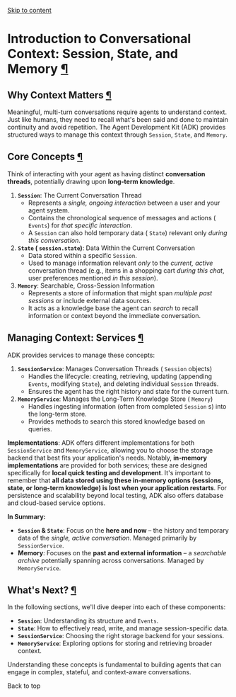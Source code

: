 [Skip to content](https://google.github.io/adk-docs/sessions/#introduction-to-conversational-context-session-state-and-memory)

# Introduction to Conversational Context: Session, State, and Memory [¶](https://google.github.io/adk-docs/sessions/\#introduction-to-conversational-context-session-state-and-memory "Permanent link")

## Why Context Matters [¶](https://google.github.io/adk-docs/sessions/\#why-context-matters "Permanent link")

Meaningful, multi-turn conversations require agents to understand context. Just like humans, they need to recall what's been said and done to maintain continuity and avoid repetition. The Agent Development Kit (ADK) provides structured ways to manage this context through `Session`, `State`, and `Memory`.

## Core Concepts [¶](https://google.github.io/adk-docs/sessions/\#core-concepts "Permanent link")

Think of interacting with your agent as having distinct **conversation threads**, potentially drawing upon **long-term knowledge**.

1. **`Session`**: The Current Conversation Thread
   - Represents a _single, ongoing interaction_ between a user and your agent system.
   - Contains the chronological sequence of messages and actions ( `Events`) for _that specific interaction_.
   - A `Session` can also hold temporary data ( `State`) relevant only _during this conversation_.
2. **`State` ( `session.state`)**: Data Within the Current Conversation
   - Data stored within a specific `Session`.
   - Used to manage information relevant _only_ to the _current, active_ conversation thread (e.g., items in a shopping cart _during this chat_, user preferences mentioned _in this session_).
3. **`Memory`**: Searchable, Cross-Session Information
   - Represents a store of information that might span _multiple past sessions_ or include external data sources.
   - It acts as a knowledge base the agent can _search_ to recall information or context beyond the immediate conversation.

## Managing Context: Services [¶](https://google.github.io/adk-docs/sessions/\#managing-context-services "Permanent link")

ADK provides services to manage these concepts:

1. **`SessionService`**: Manages Conversation Threads ( `Session` objects)
   - Handles the lifecycle: creating, retrieving, updating (appending `Events`, modifying `State`), and deleting individual `Session` threads.
   - Ensures the agent has the right history and state for the current turn.
2. **`MemoryService`**: Manages the Long-Term Knowledge Store ( `Memory`)
   - Handles ingesting information (often from completed `Session` s) into the long-term store.
   - Provides methods to search this stored knowledge based on queries.

**Implementations**: ADK offers different implementations for both `SessionService` and `MemoryService`, allowing you to choose the storage backend that best fits your application's needs. Notably, **in-memory implementations** are provided for both services; these are designed specifically for **local quick testing and development**. It's important to remember that **all data stored using these in-memory options (sessions, state, or long-term knowledge) is lost when your application restarts**. For persistence and scalability beyond local testing, ADK also offers database and cloud-based service options.

**In Summary:**

- **`Session` & `State`**: Focus on the **here and now** – the history and temporary data of the _single, active conversation_. Managed primarily by `SessionService`.
- **Memory**: Focuses on the **past and external information** – a _searchable archive_ potentially spanning across conversations. Managed by `MemoryService`.

## What's Next? [¶](https://google.github.io/adk-docs/sessions/\#whats-next "Permanent link")

In the following sections, we'll dive deeper into each of these components:

- **`Session`**: Understanding its structure and `Events`.
- **`State`**: How to effectively read, write, and manage session-specific data.
- **`SessionService`**: Choosing the right storage backend for your sessions.
- **`MemoryService`**: Exploring options for storing and retrieving broader context.

Understanding these concepts is fundamental to building agents that can engage in complex, stateful, and context-aware conversations.

Back to top
